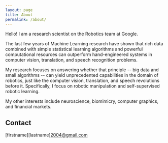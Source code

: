 ```yaml
---
layout: page
title: About
permalink: /about/
---
```


Hello! I am a research scientist on the Robotics team at Google.

The last few years of Machine Learning research have shown that rich data combined with simple statistical learning algorithms and powerful computational resources can outperform hand-engineered systems in computer vision, translation, and speech recognition problems. 

My research focuses on answering whether that principle -- big data and small algorithms -- can yield unprecedented capabilities in the domain of robotics, just like the computer vision, translation, and speech revolutions before it. Specifically, I focus on robotic manipulation and self-supervised robotic learning. 

My other interests include neuroscience, biomimicry, computer graphics, and financial markets.

## Contact

\[firstname\]\[lastname\]2004@gmail.com